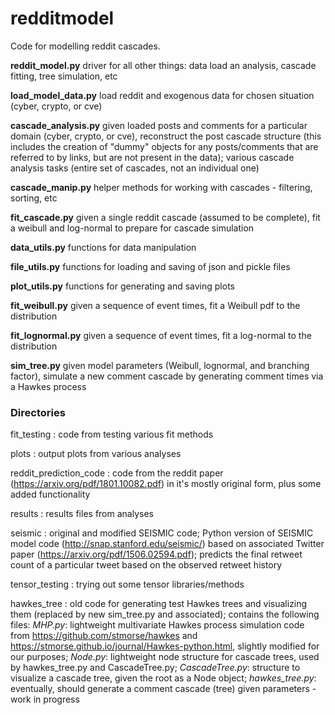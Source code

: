 # redditmodel

Code for modelling reddit cascades.

**reddit_model.py** driver for all other things: data load an analysis, cascade fitting, tree simulation, etc

**load_model_data.py** load reddit and exogenous data for chosen situation (cyber, crypto, or cve)

**cascade_analysis.py** given loaded posts and comments for a particular domain (cyber, crypto, or cve), reconstruct the post cascade structure (this includes the creation of "dummy" objects for any posts/comments that are referred to by links, but are not present in the data); various cascade analysis tasks (entire set of cascades, not an individual one)

**cascade_manip.py** helper methods for working with cascades - filtering, sorting, etc

**fit_cascade.py** given a single reddit cascade (assumed to be complete), fit a weibull and log-normal to prepare for cascade simulation

**data_utils.py** functions for data manipulation

**file_utils.py** functions for loading and saving of json and pickle files

**plot_utils.py** functions for generating and saving plots

**fit_weibull.py** given a sequence of event times, fit a Weibull pdf to the distribution

**fit_lognormal.py** given a sequence of event times, fit a log-normal to the distribution

**sim_tree.py** given model parameters (Weibull, lognormal, and branching factor), simulate a new comment cascade by generating comment times via a Hawkes process


### Directories

fit_testing : code from testing various fit methods

plots : output plots from various analyses

reddit_prediction_code : code from the reddit paper (https://arxiv.org/pdf/1801.10082.pdf) in it's mostly original form, plus some added functionality

results : results files from analyses

seismic : original and modified SEISMIC code; Python version of SEISMIC model code (http://snap.stanford.edu/seismic/) based on associated Twitter paper (https://arxiv.org/pdf/1506.02594.pdf); predicts the final retweet count of a particular tweet based on the observed retweet history

tensor_testing : trying out some tensor libraries/methods

hawkes_tree : old code for generating test Hawkes trees and visualizing them (replaced by new sim_tree.py and associated); contains the following files: *MHP.py*: lightweight multivariate Hawkes process simulation code from https://github.com/stmorse/hawkes and https://stmorse.github.io/journal/Hawkes-python.html, slightly modified for our purposes; *Node.py*: lightweight node structure for cascade trees, used by hawkes_tree.py and CascadeTree.py; *CascadeTree.py*: structure to visualize a cascade tree, given the root as a Node object; *hawkes_tree.py*: eventually, should generate a comment cascade (tree) given parameters - work in progress


